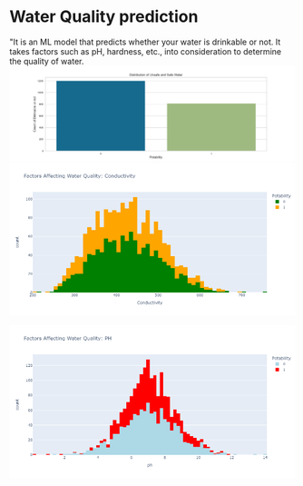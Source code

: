 # Water Quality prediction
"It is an ML model that predicts whether your water is drinkable or not. It takes factors such as pH, hardness, etc., into consideration to determine the quality of water.
![Histogram](image/histogram_hardness.png)
![Histogram](image/conductivity.png)

![Histogram](image/ph.png)

